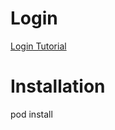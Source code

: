 # Login

[Login Tutorial](https://auth0.com/docs/quickstart/native/ios-swift/00-login)

# Installation

pod install